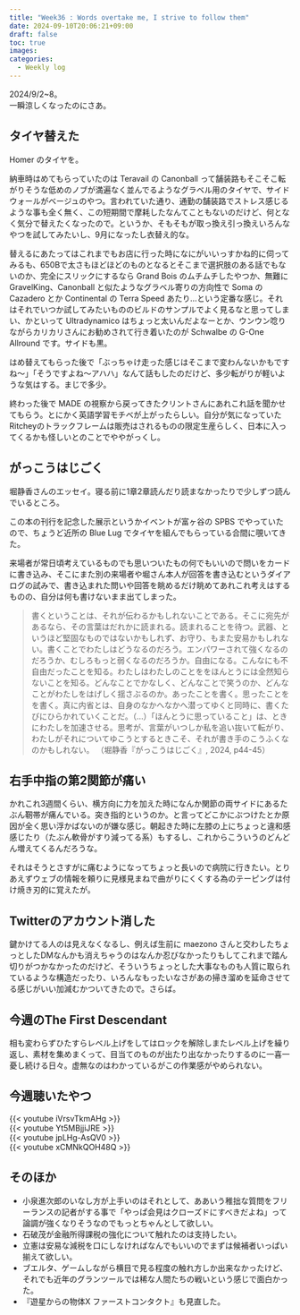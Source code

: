 ```yaml
---
title: "Week36 : Words overtake me, I strive to follow them"
date: 2024-09-10T20:06:21+09:00
draft: false
toc: true
images:
categories:
  - Weekly log
---
```

2024/9/2~8。  
一瞬涼しくなったのにさあ。

<!--more-->

## タイヤ替えた

Homer のタイヤを。

納車時はめてもらっていたのは Teravail の Canonball って舗装路もそこそこ転がりそうな低めのノブが満遍なく並んでるようなグラベル用のタイヤで、サイドウォールがベージュのやつ。言われていた通り、通勤の舗装路でストレス感じるような事も全く無く、この短期間で摩耗したなんてこともないのだけど、何となく気分で替えたくなったので。というか、そもそもが取っ換え引っ換えいろんなやつを試してみたいし、9月になったし衣替え的な。

替えるにあたってはこれまでもお店に行った時になにがいいっすかね的に伺ってみるも、650Bで太さもほどほどのものとなるとそこまで選択肢のある話でもないのか、完全にスリックにするなら Grand Bois のムチムチしたやつか、無難に GravelKing、Canonball と似たようなグラベル寄りの方向性で Soma の Cazadero とか Continental の Terra Speed あたり…という定番な感じ。それはそれでいつか試してみたいもののビルドのサンプルでよく見るなと思ってしまい、かといって Ultradynamico はちょっと太いんだよなーとか、ウンウン唸りながらカリカリさんにお勧めされて行き着いたのが Schwalbe の G-One Allround です。サイドも黒。

はめ替えてもらった後で「ぶっちゃけ走った感じはそこまで変わんないかもですね〜」「そうですよね〜アハハ」なんて話もしたのだけど、多少転がりが軽いような気はする。まじで多少。

終わった後で MADE の視察から戻ってきたクリントさんにあれこれ話を聞かせてもらう。とにかく英語学習モチベが上がったらしい。自分が気になっていたRitcheyのトラックフレームは販売はされるものの限定生産らしく、日本に入ってくるかも怪しいとのことでややがっくし。

## がっこうはじごく

堀静香さんのエッセイ。寝る前に1章2章読んだり読まなかったりで少しずつ読んでいるところ。

この本の刊行を記念した展示というかイベントが富ヶ谷の SPBS でやっていたので、ちょうど近所の Blue Lug でタイヤを組んでもらっている合間に覗いてきた。

来場者が常日頃考えているものでも思いついたもの何でもいいので問いをカードに書き込み、そこにまた別の来場者や堀さん本人が回答を書き込むというダイアログの試みで、書き込まれた問いや回答を眺めるだけ眺めてあれこれ考えはするものの、自分は何も書けないまま出てしまった。

> 書くということは、それが伝わるかもしれないことである。そこに宛先があるなら、その言葉はだれかに読まれる。読まれることを待つ。武器、というほど堅固なものではないかもしれず、お守り、もまた安易かもしれない。書くことでわたしはどうなるのだろう。エンパワーされて強くなるのだろうか、むしろもっと弱くなるのだろうか。自由になる。こんなにも不自由だったことを知る。わたしはわたしのことををほんとうには全然知らないことを知る。どんなことでかなしく、どんなことで笑うのか、どんなことがわたしをはげしく揺さぶるのか。あったことを書く。思ったことをを書く。真に内省とは、自身のなかへなかへ潜ってゆくと同時に、書くたびにひらかれていくことだ。（…）「ほんとうに思っていること」は、ときにわたしを加速させる。思考が、言葉がいつしか私を追い抜いて転がり、わたしがそれについてゆこうとするときこそ、それが書き手のこうふくなのかもしれない。
（堀静香『がっこうはじごく』, 2024, p44-45）
> 

## 右手中指の第2関節が痛い

かれこれ3週間くらい、横方向に力を加えた時になんか関節の両サイドにあるたぶん靭帯が痛んでいる。突き指的というのか。と言ってどこかにぶつけたとか原因が全く思い浮かばないのが嫌な感じ。朝起きた時に左膝の上にちょっと違和感感じたり（たぶん軟骨がすり減ってる系）もするし、これからこういうのどんどん増えてくるんだろうな。

それはそうとさすがに痛むようになってちょっと長いので病院に行きたい。とりあえずウェブの情報を頼りに見様見まねで曲がりにくくする為のテーピングは付け焼き刃的に覚えたが。

## Twitterのアカウント消した

鍵かけてる人のは見えなくなるし、例えば生前に maezono さんと交わしたちょっとしたDMなんかも消えちゃうのはなんか忍びなかったりもしてこれまで踏ん切りがつかなかったのだけど、そういうちょっとした大事なものも人質に取られているような構造だったり、いろんなもったいなさがあの掃き溜めを延命させてる感じがいい加減むかついてきたので。さらば。

## 今週のThe First Descendant

相も変わらずひたすらレベル上げをしてはロックを解除しまたレベル上げを繰り返し、素材を集めまくって、目当てのものが出たり出なかったりするのに一喜一憂し続ける日々。虚無なのはわかっているがこの作業感がやめられない。

## 今週聴いたやつ

{{< youtube iVrsvTkmAHg >}}  
{{< youtube Yt5MBjjiJRE >}}  
{{< youtube jpLHg-AsQV0 >}}  
{{< youtube xCMNkQOH48Q >}}

## そのほか

- 小泉進次郎のいなし方が上手いのはそれとして、ああいう稚拙な質問をフリーランスの記者がする事で「やっぱ会見はクローズドにすべきだよね」って論調が強くなりそうなのでもっとちゃんとして欲しい。
- 石破茂が金融所得課税の強化について触れたのは支持したい。
- 立憲は安易な減税を口にしなければなんでもいいのでまずは候補者いっぱい揃えて欲しい。
- ブエルタ、ゲームしながら横目で見る程度の触れ方しか出来なかったけど、それでも近年のグランツールでは稀な人間たちの戦いという感じで面白かった。
- 『遊星からの物体X ファーストコンタクト』も見直した。
